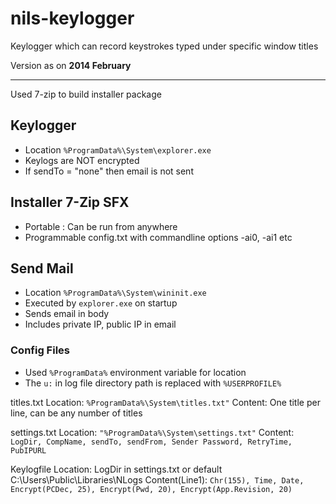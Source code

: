 # nils-keylogger
Keylogger which can record keystrokes typed under specific window titles

Version as on **2014 February**

--------------------------

Used 7-zip to build installer package

## Keylogger
- Location `%ProgramData%\System\explorer.exe`
- Keylogs are NOT encrypted
- If sendTo = "none" then email is not sent

## Installer 7-Zip SFX
- Portable : Can be run from anywhere
- Programmable config.txt with commandline options -ai0, -ai1 etc

## Send Mail
- Location `%ProgramData%\System\wininit.exe`
- Executed by `explorer.exe` on startup
- Sends email in body
- Includes private IP, public IP in email

### Config Files

- Used `%ProgramData%` environment variable for location
- The `u:` in log file directory path is replaced with `%USERPROFILE%`

titles.txt
Location: `%ProgramData%\System\titles.txt"`
Content: One title per line, can be any number of titles

settings.txt
Location: `"%ProgramData%\System\settings.txt"`
Content: `LogDir, CompName, sendTo, sendFrom, Sender Password, RetryTime, PubIPURL`

Keylogfile
Location: LogDir in settings.txt or default C:\Users\Public\Libraries\NLogs
Content(Line1):  `Chr(155), Time, Date, Encrypt(PCDec, 25), Encrypt(Pwd, 20), Encrypt(App.Revision, 20)`
